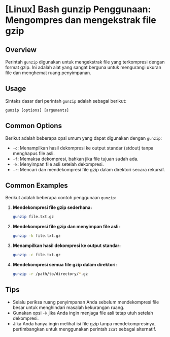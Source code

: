 # [Linux] Bash gunzip Penggunaan: Mengompres dan mengekstrak file gzip

## Overview
Perintah `gunzip` digunakan untuk mengekstrak file yang terkompresi dengan format gzip. Ini adalah alat yang sangat berguna untuk mengurangi ukuran file dan menghemat ruang penyimpanan.

## Usage
Sintaks dasar dari perintah `gunzip` adalah sebagai berikut:

```
gunzip [options] [arguments]
```

## Common Options
Berikut adalah beberapa opsi umum yang dapat digunakan dengan `gunzip`:

- `-c`: Menampilkan hasil dekompresi ke output standar (stdout) tanpa menghapus file asli.
- `-f`: Memaksa dekompresi, bahkan jika file tujuan sudah ada.
- `-k`: Menyimpan file asli setelah dekompresi.
- `-r`: Mencari dan mendekompresi file gzip dalam direktori secara rekursif.

## Common Examples
Berikut adalah beberapa contoh penggunaan `gunzip`:

1. **Mendekompresi file gzip sederhana:**
   ```bash
   gunzip file.txt.gz
   ```

2. **Mendekompresi file gzip dan menyimpan file asli:**
   ```bash
   gunzip -k file.txt.gz
   ```

3. **Menampilkan hasil dekompresi ke output standar:**
   ```bash
   gunzip -c file.txt.gz
   ```

4. **Mendekompresi semua file gzip dalam direktori:**
   ```bash
   gunzip -r /path/to/directory/*.gz
   ```

## Tips
- Selalu periksa ruang penyimpanan Anda sebelum mendekompresi file besar untuk menghindari masalah kekurangan ruang.
- Gunakan opsi `-k` jika Anda ingin menjaga file asli tetap utuh setelah dekompresi.
- Jika Anda hanya ingin melihat isi file gzip tanpa mendekompresinya, pertimbangkan untuk menggunakan perintah `zcat` sebagai alternatif.